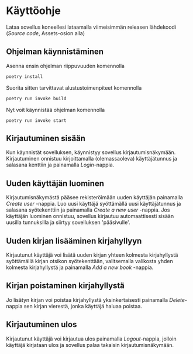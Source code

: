 # Käyttöohje

Lataa sovellus koneellesi lataamalla viimeisimmän releasen lähdekoodi (_Source code_, Assets-osion alla)

## Ohjelman käynnistäminen

Asenna ensin ohjelman riippuvuuden komennolla

```bash
poetry install
```

Suorita sitten tarvittavat alustustoimenpiteet komennolla

```bash
poetry run invoke build
```

Nyt voit käynnistää ohjelman komennolla

```
poetry run invoke start
```

## Kirjautuminen sisään

Kun käynnistät sovelluksen, käynnistyy sovellus kirjautumisnäkymään.
Kirjautuminen onnistuu kirjoittamalla (olemassaoleva) käyttäjätunnus ja salasana kenttiin ja painamalla _Login_-nappia.

## Uuden käyttäjän luominen

Kirjautumisnäkymästä pääsee rekisteröimään uuden käyttäjän painamalla _Create user_ -nappia.
Luo uusi käyttäjä syöttämällä uusi käyttäjätunnus ja salasana syötekenttiin ja painamalla _Create a new user_ -nappia.
Jos käyttäjän luominen onnistuu, sovellus kirjautuu automaattisesti sisään uusilla tunnuksilla ja siirtyy sovelluksen 'pääsivulle'.

## Uuden kirjan lisääminen kirjahyllyyn

Kirjautunut käyttäjä voi lisätä uuden kirjan yhteen kolmesta kirjahyllystä syöttämällä kirjan otsikon syötekenttään,
valitsemalla valikosta yhden kolmesta kirjahyllystä ja painamalla _Add a new book_ -nappia.

## Kirjan poistaminen kirjahyllystä

Jo lisätyn kirjan voi poistaa kirjahyllystä yksinkertaisesti painamalla _Delete_-nappia sen kirjan vierestä, jonka käyttäjä haluaa poistaa.

## Kirjautuminen ulos

Kirjautunut käyttäjä voi kirjautua ulos painamalla _Logout_-nappia, jolloin käyttäjä kirjataan ulos ja sovellus palaa takaisin kirjautumisnäkymään.

